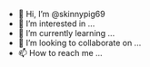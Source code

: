 - 👋 Hi, I’m @skinnypig69
- 👀 I’m interested in ...
- 🌱 I’m currently learning ...
- 💞️ I’m looking to collaborate on ...
- 📫 How to reach me ...

<!---
https://www.instagram.com/_sudipta___/
--->
